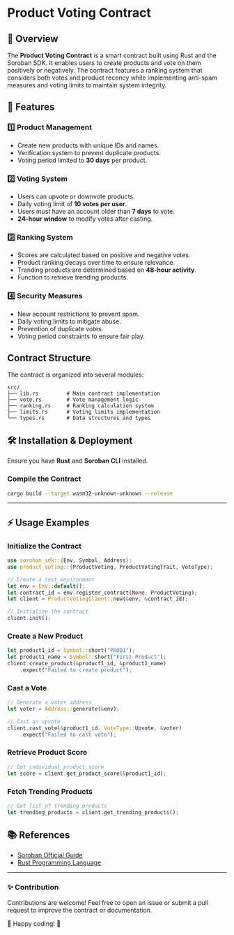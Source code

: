 # Product Voting Contract

## 📖 Overview
The **Product Voting Contract** is a smart contract built using Rust and the Soroban SDK. It enables users to create products and vote on them positively or negatively. The contract features a ranking system that considers both votes and product recency while implementing anti-spam measures and voting limits to maintain system integrity.

## 🚀 Features

### 1️⃣ Product Management
- Create new products with unique IDs and names.
- Verification system to prevent duplicate products.
- Voting period limited to **30 days** per product.

### 2️⃣ Voting System
- Users can upvote or downvote products.
- Daily voting limit of **10 votes per user**.
- Users must have an account older than **7 days** to vote.
- **24-hour window** to modify votes after casting.

### 3️⃣ Ranking System
- Scores are calculated based on positive and negative votes.
- Product ranking decays over time to ensure relevance.
- Trending products are determined based on **48-hour activity**.
- Function to retrieve trending products.

### 4️⃣ Security Measures
- New account restrictions to prevent spam.
- Daily voting limits to mitigate abuse.
- Prevention of duplicate votes.
- Voting period constraints to ensure fair play.


## Contract Structure

The contract is organized into several modules:

```
src/
├── lib.rs         # Main contract implementation
├── vote.rs        # Vote management logic
├── ranking.rs     # Ranking calculation system
├── limits.rs      # Voting limits implementation
└── types.rs       # Data structures and types
```

## 🛠 Installation & Deployment

Ensure you have **Rust** and **Soroban CLI** installed.

### Compile the Contract
```bash
cargo build --target wasm32-unknown-unknown --release
```

---

## ⚡ Usage Examples

### Initialize the Contract
```rust
use soroban_sdk::{Env, Symbol, Address};
use product_voting::{ProductVoting, ProductVotingTrait, VoteType};

// Create a test environment
let env = Env::default();
let contract_id = env.register_contract(None, ProductVoting);
let client = ProductVotingClient::new(&env, &contract_id);

// Initialize the contract
client.init();
```

### Create a New Product
```rust
let product1_id = Symbol::short("PROD1");
let product1_name = Symbol::short("First Product");
client.create_product(&product1_id, &product1_name)
    .expect("Failed to create product");
```

### Cast a Vote
```rust
// Generate a voter address
let voter = Address::generate(&env);

// Cast an upvote
client.cast_vote(&product1_id, VoteType::Upvote, &voter)
    .expect("Failed to cast vote");
```

### Retrieve Product Score
```rust
// Get individual product score
let score = client.get_product_score(&product1_id);
```

### Fetch Trending Products
```rust
// Get list of trending products
let trending_products = client.get_trending_products();
```

## 📚 References
- [Soroban Official Guide](https://soroban.stellar.org/docs/)
- [Rust Programming Language](https://doc.rust-lang.org/book/)

---

### ✨ Contribution
Contributions are welcome! Feel free to open an issue or submit a pull request to improve the contract or documentation.

🚀 Happy coding! 🎉

